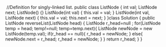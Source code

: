 ​
//Definition for singly-linked list.
public class ListNode {
int val;
ListNode next;
ListNode() {}
ListNode(int val) { this.val = val; }
ListNode(int val, ListNode next) { this.val = val; this.next = next; }
}
​
class Solution {
public ListNode reverseList(ListNode head) {
ListNode r_head=null ;
for(ListNode temp = head; temp!=null; temp=temp.next){
ListNode newNode = new ListNode(temp.val);
if(r_head == null){
r_head = newNode;
}
else{
newNode.next = r_head;
r_head = newNode;
}
}
return r_head;
}
}